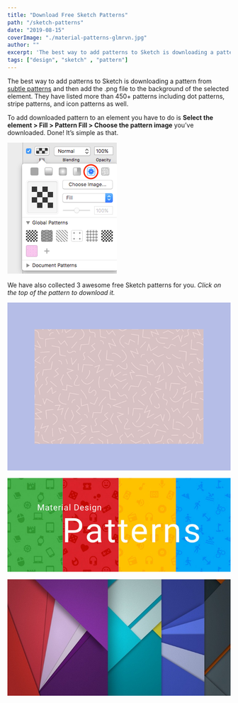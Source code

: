 ```yaml
---
title: "Download Free Sketch Patterns"
path: "/sketch-patterns"
date: "2019-08-15"
coverImage: "./material-patterns-glmrvn.jpg"
author: ""
excerpt: 'The best way to add patterns to Sketch is downloading a pattern from subtle patterns and then add the .png file to the background of the selected element. They have listed more than 450+ patterns including dot patterns, stripe patterns, and icon patterns as well.'
tags: ["design", "sketch" , "pattern"]
---
```


The best way to add patterns to Sketch is downloading a pattern from [subtle patterns](https://www.toptal.com/designers/subtlepatterns/) and then add the .png file to the background of the selected element. They have listed more than 450+ patterns including dot patterns, stripe patterns, and icon patterns as well.

To add downloaded pattern to an element you have to do is **Select the element > Fill > Pattern Fill > Choose the pattern image** you’ve downloaded. Done! It’s simple as that.

![add Sketch Patterns](./Free-Sketch-Patterns-e1536857519785.png)

We have also collected 3 awesome free Sketch patterns for you. *Click on the top of the pattern to download it.*


[![sketch patterns](./free-pattern-o1.png)](https://dribbble.com/shots/3776251-Free-Pattern/attachments/850573)

[![sketch patterns](./material-design-icon-patterns.jpg)](https://www.sketchappsources.com/resources/source-file/material-design-icon-patterns.zip)

[![material patterns](./material-patterns-glmrvn.jpg)](https://www.sketchappsources.com/resources/source-file/material-patterns-glmrvn.zip)

